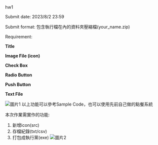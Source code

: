 hw1

Submit date: 2023/8/2 23:59

Submit format: 包含執行檔在內的資料夾壓縮檔(your_name.zip)

Requirement:

**Title**

**Image File (icon)**

**Check Box**

**Radio Button**

**Push Button**

**Text File**

![圖片1](https://github.com/bblabNTU/LabHW_112_Undergraduate/assets/104425402/8ca4939a-fe5a-42ff-bee3-e5363910ad62)
以上功能可以參考Sample Code，也可以使用先前自己做的點餐系統

本次作業需實作的功能:
1. 新增icon(src)
2. 存檔紀錄(txt/csv)
3. 打包成執行黨(exe)
![圖片2](https://github.com/bblabNTU/LabHW_112_Undergraduate/assets/104425402/484fcb36-ae7c-49f2-aa85-49d33904cd3e)
